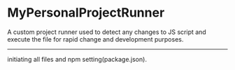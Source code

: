 # MyPersonalProjectRunner
A custom project runner used to detect any changes to JS script and execute the file for rapid change and development purposes.

-------------

initiating all files and npm setting(package.json).
